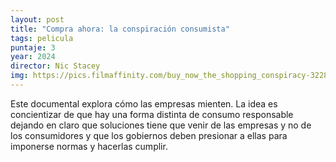 ```yaml
---
layout: post
title: "Compra ahora: la conspiración consumista"
tags: pelicula
puntaje: 3
year: 2024
director: Nic Stacey
img: https://pics.filmaffinity.com/buy_now_the_shopping_conspiracy-322827323-large.jpg
---
```


Este documental explora cómo las empresas mienten. La idea es concientizar de que hay una forma distinta de consumo responsable dejando en claro que soluciones tiene que venir de las empresas y no de los consumidores y que los gobiernos deben presionar a ellas para imponerse normas y hacerlas cumplir.
